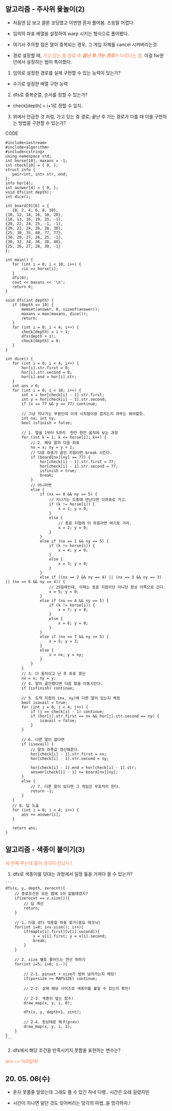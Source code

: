 ## 알고리즘 - 주사위 윷놀이(2)

 - 처음엔 답 보고 클론 코딩했고 이번엔 혼자 풀어봄. 즈응말 어렵다.

 - 임의의 좌표 배열을 설정하여 warp 시키는 형식으로 풀어봤다.

 - 여기서 주의할 점은 말이 중복되는 경우, 그 게임 자체를 cancel 시켜버리는것.

 - 경로 설정할 때, <span style="color:rgb(255, 127, 80)">가고 있는 중 경로 와 ***끝난 후 가는 경로***가 다르다는 점,</span> 이걸 for문 안에서 설정하는 법이 특이했다.

 1. 임의로 설정한 경로를 실제 구현할 수 있는 능력이 있는가?
   - 수기로 설정한 배열 구현 능력

 2. dfs로 중복순열, 순서를 정할 수 있는가?
   - check[depth] = i+1로 정할 수 있지.

 3. 위에서 언급한 것 처럼, 가고 있는 중 경로, 끝난 후 가는 경로가 다를 때 이를 구현하는 방법을 구현할 수 있는가?

 
 CODE

 ```
#include<iostream>
#include<algorithm>
#include<cstring>
using namespace std;
int horse[10], maxans = -1;
int check[10] = { 0, };
struct info {
	pair<int, int> str, end;
};
info hor[4];
int answer[4] = { 0, };
void dfs(int depth);
int dice();

int board[9][6] = {
	{0, 2, 4, 6, 8, 10},
{10, 12, 14, 16, 18, 20},
{10, 13, 16, 19, 25, -1},
{20, 22, 24, 25, -1, -1},
{20, 22, 24, 26, 28, 30},
{25, 30, 35, 40, 77, 77},
{30, 28, 27, 26, 25, -1},
{30, 32, 34, 36, 38, 40},
{25, 26, 27, 28, 30, -1}
};

int main() {
	for (int i = 0; i < 10; i++) {
		cin >> horse[i];
	}
	dfs(0);
	cout << maxans << '\n';
	return 0;
}

void dfs(int depth) {
	if (depth == 10) {
		memset(answer, 0, sizeof(answer));
		maxans = max(maxans, dice());
		return;
	}
	for (int i = 0; i < 4; i++) {
		check[depth] = i + 1;
		dfs(depth + 1);
		check[depth] = 0;
	}
}

int dice() {
	for (int i = 0; i < 4; i++) {
		hor[i].str.first = 0;
		hor[i].str.second = 0;
		hor[i].end = hor[i].str;
	}
	int ans = 0;
	for (int i = 0; i < 10; i++) {
		int x = hor[check[i] - 1].str.first;
		int y = hor[check[i] - 1].str.second;
		if (x == 77 && y == 77) continue;

		// 그냥 지나가는 부분인데 이게 시작점이랑 겹치는지 여부는 봐야할듯.
		int nx; int ny;
		bool isfinish = false;

		// 1. 말을 1부터 5까지  한칸 한칸 움직여 보는 과정
		for (int k = 1; k <= horse[i]; k++) {
			// 2. 해당 말의 다음 좌표
			nx = x; ny = y + 1;
			// 다음 좌표가 골인 지점이면 break 시킨다.
			if (board[nx][ny] == 77) {
				hor[check[i] - 1].str.first = 77;
				hor[check[i] - 1].str.second = 77;
				isfinish = true;
				break;
			}
			// 아니라면
			else {
				if (nx == 0 && ny == 5) {
					// 지나가는 도중에 만난다면 이좌표로 가고.
					if (k != horse[i]) {
						x = 1; y = 0;
					}
					else {
						// 종료 지점에 이 좌표라면 여기로 가라.
						x = 2; y = 0;
					}
				}
				else if (nx == 1 && ny == 5) {
					if (k != horse[i]) {
						x = 4; y = 0;
					}
					else {
						x = 3; y = 0;
					}
				}
				else if ((nx == 2 && ny == 4) || (nx == 3 && ny == 3) || (nx == 6 && ny == 4)) {
					// 25일때인데, 이때는 종료 지점이던 아니던 항상 이쪽으로 간다.
					x = 5; y = 0;
				}
				else if (nx == 4 && ny == 5) {
					if (k != horse[i]) {
						x = 7; y = 0;
					}
					else {
						x = 6; y = 0;
					}
				}
				else if (nx == 7 && ny == 5) {
					x = 5; y = 3;
				}
				else {
					x = nx; y = ny;
				}
			}
		}
		// 3. 다 움직이고 난 후 좌표 갱신
		nx = x; ny = y;
		// 4. 말이 골인했다면 다음 말을 이동시킨다.
		if (isfinish) continue;

		// 5. 도착 지점의 (nx, ny)에 다른 말이 있는지 체킹
		bool isavail = true;
		for (int j = 0; j < 4; j++) {
			if (j == check[i] - 1) continue;
			if (hor[j].str.first == nx && hor[j].str.second == ny) {
				isavail = false;
			}
		}

		// 6. 다른 말이 없다면
		if (isavail) {
			// 말의 좌푯값 갱신해준다.
			hor[check[i] - 1].str.first = nx;
			hor[check[i] - 1].str.second = ny;

			hor[check[i] - 1].end = hor[check[i] - 1].str;
			answer[check[i] - 1] += board[nx][ny];
		}
		else {
			// 7. 다른 말이 있다면 그 게임은 무효처리 한다.
			return -1;
		}
	}
	// 8. 답 도출
	for (int i = 0; i < 4; i++) {
		ans += answer[i];
	}

	return ans;
}
```

## 알고리즘 - 색종이 붙이기(3)

 <span style="color:rgb(255, 127, 80)">세 번째 푸는데 틀이 생각이 안났다.!</span>

  1. dfs로 색종이를 덧대는 과정에서 일정 틀을 가져다 쓸 수 있는가?

	```
	dfs(x, y, depth, zerocnt){
		// 종료조건은 모든 맵에 1이 없을때겠지?
		if(zerocnt == v.size()){
			// 답 계산
			return;
		}

		// 1. 다음 dfs 적용할 좌표 찾기(중요 테크닉)
		for(int i=0; i<v.size(); i++){
			if(map[v[i].first][v[i].second]){
				x = v[i].first; y = v[i].second;
				break;
			}
		}

		// 2. size 별로 줄어드는 연산 취하기
		for(int i=5; i>0; i--){

			// 2-1. pinset + size가 범위 넘어가는지 체킹!
			if(px+size >= MAPSIZE) continue;

			// 2-2. 실제 해당 사이즈로 색종이를 붙일 수 있는지 확인!
			
			// 2-3. 색종이 덮는 함수!
			draw_map(x, y, i, 0);

			dfs(x, y, depth+1, zcnt);

			// 2-4. 원상태로 복구(prev)
			draw_map(x, y, i, 1);
		}
	}
	```
2. dfs에서 해당 조건을 만족시키지 못함을 표현하는 변수는?

  <span style="color:rgb(255, 127, 80)">ans == 1e9일때!</span>


## 20. 05. 06(수)
 - 혼자 못풀줄 알았는데 그래도 풀 수 있긴 하네 다행.. 시간은 오래 걸렸지만
 
 - 시간이 지나면 알던 것도 잊어버리는 망각의 마법..을 망각하자.!